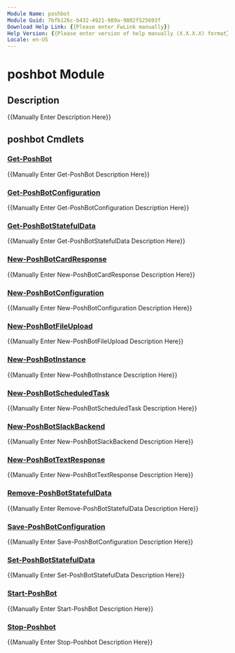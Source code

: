 ```yaml
---
Module Name: poshbot
Module Guid: 7bfb126c-b432-4921-989a-9802f525693f
Download Help Link: {{Please enter FwLink manually}}
Help Version: {{Please enter version of help manually (X.X.X.X) format}}
Locale: en-US
---
```


# poshbot Module
## Description
{{Manually Enter Description Here}}

## poshbot Cmdlets
### [Get-PoshBot](Get-PoshBot.md)
{{Manually Enter Get-PoshBot Description Here}}

### [Get-PoshBotConfiguration](Get-PoshBotConfiguration.md)
{{Manually Enter Get-PoshBotConfiguration Description Here}}

### [Get-PoshBotStatefulData](Get-PoshBotStatefulData.md)
{{Manually Enter Get-PoshBotStatefulData Description Here}}

### [New-PoshBotCardResponse](New-PoshBotCardResponse.md)
{{Manually Enter New-PoshBotCardResponse Description Here}}

### [New-PoshBotConfiguration](New-PoshBotConfiguration.md)
{{Manually Enter New-PoshBotConfiguration Description Here}}

### [New-PoshBotFileUpload](New-PoshBotFileUpload.md)
{{Manually Enter New-PoshBotFileUpload Description Here}}

### [New-PoshBotInstance](New-PoshBotInstance.md)
{{Manually Enter New-PoshBotInstance Description Here}}

### [New-PoshBotScheduledTask](New-PoshBotScheduledTask.md)
{{Manually Enter New-PoshBotScheduledTask Description Here}}

### [New-PoshBotSlackBackend](New-PoshBotSlackBackend.md)
{{Manually Enter New-PoshBotSlackBackend Description Here}}

### [New-PoshBotTextResponse](New-PoshBotTextResponse.md)
{{Manually Enter New-PoshBotTextResponse Description Here}}

### [Remove-PoshBotStatefulData](Remove-PoshBotStatefulData.md)
{{Manually Enter Remove-PoshBotStatefulData Description Here}}

### [Save-PoshBotConfiguration](Save-PoshBotConfiguration.md)
{{Manually Enter Save-PoshBotConfiguration Description Here}}

### [Set-PoshBotStatefulData](Set-PoshBotStatefulData.md)
{{Manually Enter Set-PoshBotStatefulData Description Here}}

### [Start-PoshBot](Start-PoshBot.md)
{{Manually Enter Start-PoshBot Description Here}}

### [Stop-Poshbot](Stop-Poshbot.md)
{{Manually Enter Stop-Poshbot Description Here}}

